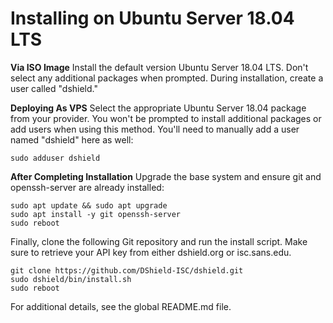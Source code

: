 Installing on Ubuntu Server 18.04 LTS
=====================================

**Via ISO Image**
Install the default version Ubuntu Server 18.04 LTS. Don't select any additional packages when prompted. During installation, create a user called "dshield."

**Deploying As VPS**
Select the appropriate Ubuntu Server 18.04 package from your provider. You won't be prompted to install additional packages or add users when using this method. You'll need to manually add a user named "dshield" here as well:

```sudo adduser dshield```

**After Completing Installation**
Upgrade the base system and ensure git and openssh-server are already installed:

```
sudo apt update && sudo apt upgrade
sudo apt install -y git openssh-server
sudo reboot
```

Finally, clone the following Git repository and run the install script. Make sure to retrieve your API key from either dshield.org or isc.sans.edu.

```
git clone https://github.com/DShield-ISC/dshield.git
sudo dshield/bin/install.sh
sudo reboot
```

For additional details, see the global README.md file.    